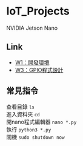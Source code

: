 # IoT_Projects
NVIDIA Jetson Nano  
## Link
+ [W1：開發環境](https://github.com/06160193/IoT_Projects/blob/main/W1：開發環境/README_W1.md)
+ [W3：GPIO程式設計](https://github.com/06160193/IoT_Projects/blob/main/W3：GPIO程式設計/README_W3.md)

## 常見指令
查看目錄 `ls`  
進入資料夾 `cd`  
開nano程式編輯器 `nano *.py`  
執行 `python3 *.py`  
關機 `sudo shutdown now`

